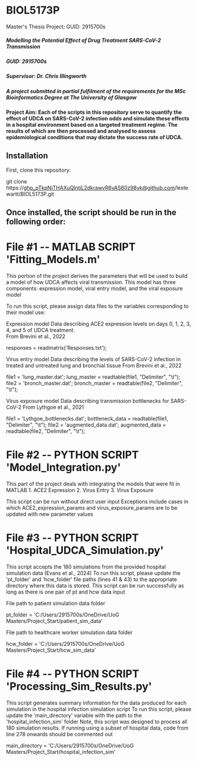 # BIOL5173P
Master's Thesis Project; GUID: 2915700s

##### Modelling the Potential Effect of Drug Treatment SARS-CoV-2 Transmission #####

##### GUID: 2915700s 
##### Supervisor: Dr. Chris Illingworth 
##### A project submitted in partial fulfilment of the requirements for the MSc Bioinformatics Degree at The University of Glasgow

#### Project Aim: Each of the scripts in this repository serve to quantify the effect of UDCA on SARS-CoV-2 infection odds and simulate these effects in a hospital environment based on a targeted treatment regime. The results of which are then processed and analysed to assess epidemiological conditions that may dictate the success rate of UDCA. 


## Installation 

First, clone this repository: 
<!-- start:code block -->
git clone https://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@github.com/lestewartt/BIOL5173P.git
<!-- end:code block -->

## Once installed, the script should be run in the following order: 

# File #1 -- MATLAB SCRIPT 'Fitting_Models.m' 

This portion of the project derives the parameters that will be used to build a model of how UDCA affects viral transmission. 
This model has three components: expression model, viral entry model, and the viral exposure model 

To run this script, please assign data files to the variables corresponding to their model use:

Expression model 
Data describing ACE2 expression levels on days 0, 1, 2, 3, 4, and 5 of UDCA treatment.  
From Brevini et al., 2022
<!-- start:code block -->
responses = readmatrix('Responses.txt');
<!-- end:code block -->

Virus entry model 
Data describing the levels of SARS-CoV-2 infection in treated and untreated 
lung and bronchial tissue
From Brevini et al., 2022
<!-- start:code block -->
file1 = 'lung_master.dat';
lung_master = readtable(file1, "Delimiter", "\t");
file2 = 'bronch_master.dat';
bronch_master = readtable(file2, "Delimiter", "\t");
<!-- end:code block -->

Virus exposure model
Data describing transmission bottlenecks for SARS-CoV-2 
From Lythgoe et al., 2021
<!-- start:code block -->
file1 = 'Lythgoe_bottlenecks.dat';
bottleneck_data = readtable(file1, "Delimiter", "\t");
file2 = 'augmented_data.dat';
augmented_data = readtable(file2, "Delimiter", "\t");
<!-- end:code block -->


# File #2 -- PYTHON SCRIPT 'Model_Integration.py' 

This part of the project deals with integrating the models that were fit in MATLAB
    1. ACE2 Expression
    2. Virus Entry
    3. Virus Exposure

This script can be run without direct user input 
Exceptions include cases in which ACE2_expression_params and virus_exposure_params are to be updated with new parameter values 


# File #3 -- PYTHON SCRIPT 'Hospital_UDCA_Simulation.py' 

This script accepts the 180 simulations from the provided hospital simulation data (Evans et al., 2024)
To run this script, please update the 'pt_folder' and 'hcw_folder' file paths (lines 41 & 43) to the appropriate directory where this data is stored.
This script can be run successfully as long as there is one pair of pt and hcw data input


File path to patient simulation data folder
<!-- start:code block -->
pt_folder = 'C:/Users/2915700s/OneDrive/UoG Masters/Project_Start/patient_sim_data'
<!-- end:code block -->
File path to healthcare worker simulation data folder
<!-- start:code block -->
hcw_folder = 'C:/Users/2915700s/OneDrive/UoG Masters/Project_Start/hcw_sim_data'
<!-- end:code block -->

# File #4 -- PYTHON SCRIPT 'Processing_Sim_Results.py' 

This script generates summary information for the data produced for each simulation in the hospital infection simulation script 
To run this script, please update the 'main_directory' variable with the path to the 'hospital_infection_sim' folder
Note, this script was designed to process all 180 simulation results. If running using a subset of hospital data, code from line 278 onwards should be commented out 


<!-- start:code block -->
main_directory = 'C:/Users/2915700s/OneDrive/UoG Masters/Project_Start/hospital_infection_sim'
<!-- end:code block -->
